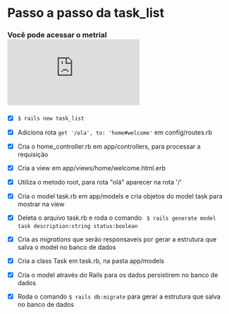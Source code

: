 # Passo a passo da task_list

### Você pode acessar o metrial ![aqui](https://github.com/COAB1/CampusCode_Rails/blob/master/TreinaDev_Rails.pdf)

- [x] ``` $ rails new task_list ```

- [x] Adiciona rota ``` get '/ola', to: 'home#welcome' ``` em config/routes.rb

- [x] Cria o home_controller.rb​ em app/controllers, para processar a requisição 

- [x] Cria a view em app/views/home/welcome.html.erb

- [x] Utiliza o metodo root, para rota "olá" aparecer na rota '/'

- [x] Cria o model task.rb em app/models e cria objetos do model task para mostrar na view

- [x] Deleta o arquivo task.rb e roda o comando ``` $ rails generate model task description:string status:boolean```

- [x] Cria as _migrations_ que serão responsaveis por gerar a estrutura que salva o model no banco de dados

- [x] Cria a class Task em task.rb, na pasta app/models

- [x] Cria o model através do Rails para os dados persistirem no banco de dados

- [x] Roda o comando ```$ rails db:migrate``` para gerar a estrutura que salva no banco de dados